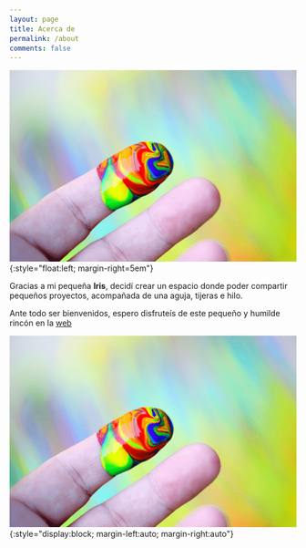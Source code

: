 ```yaml
---
layout: page
title: Acerca de
permalink: /about
comments: false
---
```


![Avatar](/assets/images/avatar.png){:style="float:left; margin-right=5em"}

Gracias a mi pequeña **Iris**, decidí crear un espacio donde poder compartir pequeños proyectos, acompañada de una aguja, tijeras e hilo.

Ante todo ser bienvenidos, espero disfruteís de este pequeño y humilde rincón en la <a target="_blank" href="https://github.com/Lordpedal" class="btn btn-success">web <i class="fab fa-github"></i></a>

![Avatar](/assets/images/avatar.png){:style="display:block; margin-left:auto; margin-right:auto"}

